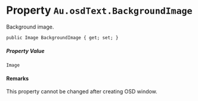 # Property `Au.osdText.BackgroundImage`

Background image.

```
public Image BackgroundImage { get; set; }
```

##### Property Value

`Image`

#### Remarks

This property cannot be changed after creating OSD window.